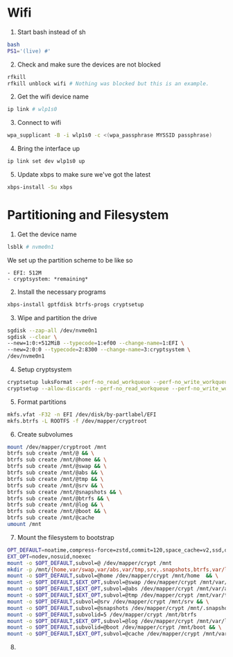 # Wifi
1. Start bash instead of sh
```bash
bash
PS1='(live) #'
```
2. Check and make sure the devices are not blocked
```bash
rfkill
rfkill unblock wifi # Nothing was blocked but this is an example.
```
2. Get the wifi device name
```bash
ip link # wlp1s0
```
3. Connect to wifi
```bash
wpa_supplicant -B -i wlp1s0 -c <(wpa_passphrase MYSSID passphrase)
```
4. Bring the interface up
```bash
ip link set dev wlp1s0 up
```
5. Update xbps to make sure we've got the latest
```bash
xbps-install -Su xbps
```
# Partitioning and Filesystem
1. Get the device name
```bash
lsblk # nvme0n1
```
We set up the partition scheme to be like so
```
- EFI: 512M
- cryptsystem: *remaining*
```
2. Install the necessary programs
```bash
xbps-install gptfdisk btrfs-progs cryptsetup
```
3. Wipe and partition the drive
```bash
sgdisk --zap-all /dev/nvme0n1
sgdisk --clear \
--new=1:0:+512MiB --typecode=1:ef00 --change-name=1:EFI \
--new=2:0:0 --typecode=2:8300 --change-name=3:cryptsystem \
/dev/nvme0n1
```
4. Setup cryptsystem
```bash
cryptsetup luksFormat --perf-no_read_workqueue --perf-no_write_workqueue --type luks2 --cipher aes-xts-plain64 --key-size 512 --iter-time 2000 --pbkdf argon2id --hash sha3-512 /dev/disk/by-partlabel/cryptsystem
cryptsetup --allow-discards --perf-no_read_workqueue --perf-no_write_workqueue --persistent open /dev/disk/by-partlabel/cryptsystem cryptroot
```
5. Format partitions
```bash
mkfs.vfat -F32 -n EFI /dev/disk/by-partlabel/EFI
mkfs.btrfs -L ROOTFS -f /dev/mapper/cryptroot
```
6. Create subvolumes
```bash
mount /dev/mapper/cryptroot /mnt
btrfs sub create /mnt/@ && \
btrfs sub create /mnt/@home && \
btrfs sub create /mnt/@swap && \
btrfs sub create /mnt/@abs && \
btrfs sub create /mnt/@tmp && \
btrfs sub create /mnt/@srv && \
btrfs sub create /mnt/@snapshots && \
btrfs sub create /mnt/@btrfs && \
btrfs sub create /mnt/@log && \
btrfs sub create /mnt/@boot && \
btrfs sub create /mnt/@cache
umount /mnt
```
7. Mount the filesystem to bootstrap
```bash
OPT_DEFAULT=noatime,compress-force=zstd,commit=120,space_cache=v2,ssd,discard=async,autodefrag
EXT_OPT=nodev,nosuid,noexec
mount -o $OPT_DEFAULT,subvol=@ /dev/mapper/crypt /mnt
mkdir -p /mnt/{home,var/swap,var/abs,var/tmp,srv,.snapshots,btrfs,var/log,boot,var/cache} # Create all the required directories
mount -o $OPT_DEFAULT,subvol=@home /dev/mapper/crypt /mnt/home  && \
mount -o $OPT_DEFAULT,$EXT_OPT,subvol=@swap /dev/mapper/crypt /mnt/var/swap && \
mount -o $OPT_DEFAULT,$EXT_OPT,subvol=@abs /dev/mapper/crypt /mnt/var/abs && \
mount -o $OPT_DEFAULT,$EXT_OPT,subvol=@tmp /dev/mapper/crypt /mnt/var/tmp && \
mount -o $OPT_DEFAULT,subvol=@srv /dev/mapper/crypt /mnt/srv && \
mount -o $OPT_DEFAULT,subvol=@snapshots /dev/mapper/crypt /mnt/.snapshots && \
mount -o $OPT_DEFAULT,subvolid=5 /dev/mapper/crypt /mnt/btrfs
mount -o $OPT_DEFAULT,$EXT_OPT,subvol=@log /dev/mapper/crypt /mnt/var/log && \
mount -o $OPT_DEFAULT,subvolid=@boot /dev/mapper/crypt /mnt/boot && \
mount -o $OPT_DEFAULT,$EXT_OPT,subvol=@cache /dev/mapper/crypt /mnt/var/cache
```
8. 
